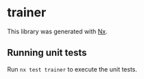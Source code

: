 # trainer

This library was generated with [Nx](https://nx.dev).

## Running unit tests

Run `nx test trainer` to execute the unit tests.
